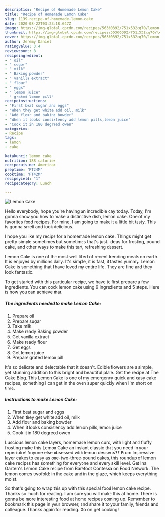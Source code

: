 ```yaml
---
description: "Recipe of Homemade Lemon Cake"
title: "Recipe of Homemade Lemon Cake"
slug: 1139-recipe-of-homemade-lemon-cake
date: 2020-08-22T03:23:18.647Z
image: https://img-global.cpcdn.com/recipes/56360392/751x532cq70/lemon-cake-recipe-main-photo.jpg
thumbnail: https://img-global.cpcdn.com/recipes/56360392/751x532cq70/lemon-cake-recipe-main-photo.jpg
cover: https://img-global.cpcdn.com/recipes/56360392/751x532cq70/lemon-cake-recipe-main-photo.jpg
author: Jeremy Daniel
ratingvalue: 3.4
reviewcount: 8
recipeingredient:
- " oil"
- " sugar"
- " milk"
- " Baking powder"
- " vanilla extract"
- " flour"
- " eggs"
- " lemon juice"
- " grated lemon pill"
recipeinstructions:
- "First beat sugar and eggs"
- "When they get white add oil, milk"
- "Add flour and baking bowder"
- "When it looks consistency add lemon pills,lemon juice"
- "Cook it in 180 degreed owen"
categories:
- Recipe
tags:
- lemon
- cake

katakunci: lemon cake 
nutrition: 188 calories
recipecuisine: American
preptime: "PT24M"
cooktime: "PT42M"
recipeyield: "1"
recipecategory: Lunch

---
```



![Lemon Cake](https://img-global.cpcdn.com/recipes/56360392/751x532cq70/lemon-cake-recipe-main-photo.jpg)

Hello everybody, hope you're having an incredible day today. Today, I'm gonna show you how to make a distinctive dish, lemon cake. One of my favorites food recipes. For mine, I am going to make it a little bit tasty. This is gonna smell and look delicious.

I hope you like my recipe for a homemade lemon cake. Things might get pretty simple sometimes but sometimes that&#39;s just. Ideas for frosting, pound cake, and other ways to make this tart, refreshing dessert.

Lemon Cake is one of the most well liked of recent trending meals on earth. It is enjoyed by millions daily. It's simple, it is fast, it tastes yummy. Lemon Cake is something that I have loved my entire life. They are fine and they look fantastic.


To get started with this particular recipe, we have to first prepare a few ingredients. You can cook lemon cake using 9 ingredients and 5 steps. Here is how you can achieve that.

<!--inarticleads1-->

##### The ingredients needed to make Lemon Cake:

1. Prepare  oil
1. Prepare  sugar
1. Take  milk
1. Make ready  Baking powder
1. Get  vanilla extract
1. Make ready  flour
1. Get  eggs
1. Get  lemon juice
1. Prepare  grated lemon pill


It&#39;s so delicate and delectable that it doesn&#39;t. Edible flowers are a simple, yet stunning addition to this bright and beautiful plate. Get the recipe at The Cake Blog. This Lemon Cake is one of my emergency quick and easy cake recipes, something I can get in the oven super quickly when I&#39;m short on time. 

<!--inarticleads2-->

##### Instructions to make Lemon Cake:

1. First beat sugar and eggs
1. When they get white add oil, milk
1. Add flour and baking bowder
1. When it looks consistency add lemon pills,lemon juice
1. Cook it in 180 degreed owen


Luscious lemon cake layers, homemade lemon curd, with light and fluffy frosting make this Lemon Cake an instant classic that you need in your repertoire! Anyone else obsessed with lemon desserts?? From impressive layer cakes to easy as one-two-three-pound cakes, this roundup of lemon cake recipes has something for everyone and every skill level. Get Ina Garten&#39;s Lemon Cake recipe from Barefoot Contessa on Food Network. The lemon comes twofold: in the cake and in the glaze, which keeps everything moist. 

So that's going to wrap this up with this special food lemon cake recipe. Thanks so much for reading. I am sure you will make this at home. There is gonna be more interesting food at home recipes coming up. Remember to bookmark this page in your browser, and share it to your family, friends and colleague. Thanks again for reading. Go on get cooking!
